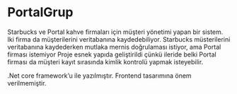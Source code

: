 # PortalGrup

Starbucks ve Portal kahve firmaları için müşteri yönetimi yapan bir sistem. Iki firma da müşterilerini veritabanına kaydedebiliyor. Starbucks müsterilerini veritabanına kaydederken mutlaka mernis doğrulaması istiyor, ama Portal firması istemiyor Proje esnek yapıda geliştirildi çünkü ileride belki Portal firması da müşteri kayıt sırasında kimlik kontrolü yapmak isteyebilir. 


.Net core framework’u ile yazılmıştır. Frontend tasarımına önem verilmemiştir. 


